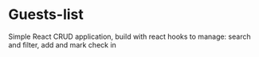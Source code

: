 # Guests-list
Simple React CRUD application, build with react hooks to manage: search and filter, add and mark check in
